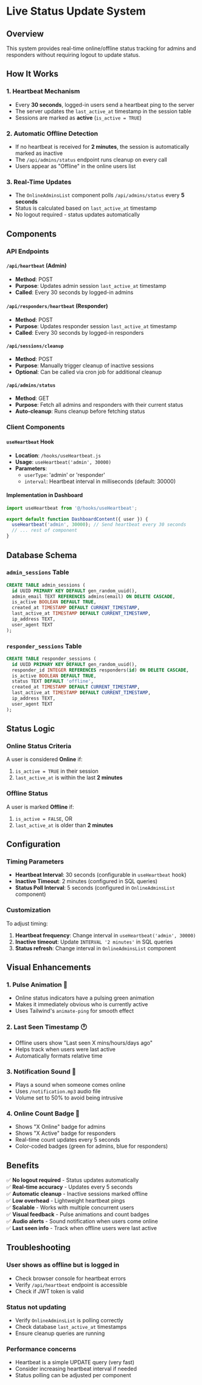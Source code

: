 # Live Status Update System

## Overview
This system provides real-time online/offline status tracking for admins and responders without requiring logout to update status.

## How It Works

### 1. **Heartbeat Mechanism**
- Every **30 seconds**, logged-in users send a heartbeat ping to the server
- The server updates the `last_active_at` timestamp in the session table
- Sessions are marked as **active** (`is_active = TRUE`)

### 2. **Automatic Offline Detection**
- If no heartbeat is received for **2 minutes**, the session is automatically marked as inactive
- The `/api/admins/status` endpoint runs cleanup on every call
- Users appear as "Offline" in the online users list

### 3. **Real-Time Updates**
- The `OnlineAdminsList` component polls `/api/admins/status` every **5 seconds**
- Status is calculated based on `last_active_at` timestamp
- No logout required - status updates automatically

## Components

### API Endpoints

#### `/api/heartbeat` (Admin)
- **Method**: POST
- **Purpose**: Updates admin session `last_active_at` timestamp
- **Called**: Every 30 seconds by logged-in admins

#### `/api/responders/heartbeat` (Responder)
- **Method**: POST
- **Purpose**: Updates responder session `last_active_at` timestamp
- **Called**: Every 30 seconds by logged-in responders

#### `/api/sessions/cleanup`
- **Method**: POST
- **Purpose**: Manually trigger cleanup of inactive sessions
- **Optional**: Can be called via cron job for additional cleanup

#### `/api/admins/status`
- **Method**: GET
- **Purpose**: Fetch all admins and responders with their current status
- **Auto-cleanup**: Runs cleanup before fetching status

### Client Components

#### `useHeartbeat` Hook
- **Location**: `/hooks/useHeartbeat.js`
- **Usage**: `useHeartbeat('admin', 30000)`
- **Parameters**:
  - `userType`: 'admin' or 'responder'
  - `interval`: Heartbeat interval in milliseconds (default: 30000)

#### Implementation in Dashboard
```javascript
import useHeartbeat from '@/hooks/useHeartbeat';

export default function DashboardContent({ user }) {
  useHeartbeat('admin', 30000); // Send heartbeat every 30 seconds
  // ... rest of component
}
```

## Database Schema

### `admin_sessions` Table
```sql
CREATE TABLE admin_sessions (
  id UUID PRIMARY KEY DEFAULT gen_random_uuid(),
  admin_email TEXT REFERENCES admins(email) ON DELETE CASCADE,
  is_active BOOLEAN DEFAULT TRUE,
  created_at TIMESTAMP DEFAULT CURRENT_TIMESTAMP,
  last_active_at TIMESTAMP DEFAULT CURRENT_TIMESTAMP,
  ip_address TEXT,
  user_agent TEXT
);
```

### `responder_sessions` Table
```sql
CREATE TABLE responder_sessions (
  id UUID PRIMARY KEY DEFAULT gen_random_uuid(),
  responder_id INTEGER REFERENCES responders(id) ON DELETE CASCADE,
  is_active BOOLEAN DEFAULT TRUE,
  status TEXT DEFAULT 'offline',
  created_at TIMESTAMP DEFAULT CURRENT_TIMESTAMP,
  last_active_at TIMESTAMP DEFAULT CURRENT_TIMESTAMP,
  ip_address TEXT,
  user_agent TEXT
);
```

## Status Logic

### Online Status Criteria
A user is considered **Online** if:
1. `is_active = TRUE` in their session
2. `last_active_at` is within the last **2 minutes**

### Offline Status
A user is marked **Offline** if:
1. `is_active = FALSE`, OR
2. `last_active_at` is older than **2 minutes**

## Configuration

### Timing Parameters
- **Heartbeat Interval**: 30 seconds (configurable in `useHeartbeat` hook)
- **Inactive Timeout**: 2 minutes (configured in SQL queries)
- **Status Poll Interval**: 5 seconds (configured in `OnlineAdminsList` component)

### Customization
To adjust timing:
1. **Heartbeat frequency**: Change interval in `useHeartbeat('admin', 30000)`
2. **Inactive timeout**: Update `INTERVAL '2 minutes'` in SQL queries
3. **Status refresh**: Change interval in `OnlineAdminsList` component

## Visual Enhancements

### 1. **Pulse Animation** 🎯
- Online status indicators have a pulsing green animation
- Makes it immediately obvious who is currently active
- Uses Tailwind's `animate-ping` for smooth effect

### 2. **Last Seen Timestamp** 🕐
- Offline users show "Last seen X mins/hours/days ago"
- Helps track when users were last active
- Automatically formats relative time

### 3. **Notification Sound** 🔔
- Plays a sound when someone comes online
- Uses `/notification.mp3` audio file
- Volume set to 50% to avoid being intrusive

### 4. **Online Count Badge** 🔢
- Shows "X Online" badge for admins
- Shows "X Active" badge for responders
- Real-time count updates every 5 seconds
- Color-coded badges (green for admins, blue for responders)

## Benefits

✅ **No logout required** - Status updates automatically  
✅ **Real-time accuracy** - Updates every 5 seconds  
✅ **Automatic cleanup** - Inactive sessions marked offline  
✅ **Low overhead** - Lightweight heartbeat pings  
✅ **Scalable** - Works with multiple concurrent users  
✅ **Visual feedback** - Pulse animations and count badges  
✅ **Audio alerts** - Sound notification when users come online  
✅ **Last seen info** - Track when offline users were last active  

## Troubleshooting

### User shows as offline but is logged in
- Check browser console for heartbeat errors
- Verify `/api/heartbeat` endpoint is accessible
- Check if JWT token is valid

### Status not updating
- Verify `OnlineAdminsList` is polling correctly
- Check database `last_active_at` timestamps
- Ensure cleanup queries are running

### Performance concerns
- Heartbeat is a simple UPDATE query (very fast)
- Consider increasing heartbeat interval if needed
- Status polling can be adjusted per component
